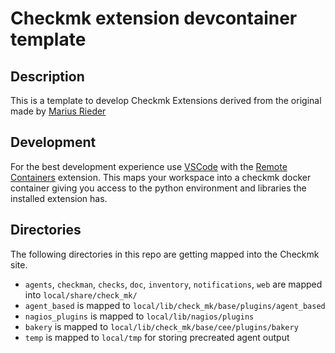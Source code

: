 # Checkmk extension devcontainer template

## Description

This is a template to develop Checkmk Extensions derived from the original made by [Marius Rieder](https://github.com/jiuka/)

## Development

For the best development experience use [VSCode](https://code.visualstudio.com/) with the [Remote Containers](https://marketplace.visualstudio.com/items?itemName=ms-vscode-remote.remote-containers) extension. This maps your workspace into a checkmk docker container giving you access to the python environment and libraries the installed extension has.

## Directories

The following directories in this repo are getting mapped into the Checkmk site.

* `agents`, `checkman`, `checks`, `doc`, `inventory`, `notifications`, `web` are mapped into `local/share/check_mk/`
* `agent_based` is mapped to `local/lib/check_mk/base/plugins/agent_based`
* `nagios_plugins` is mapped to `local/lib/nagios/plugins`
* `bakery` is mapped to `local/lib/check_mk/base/cee/plugins/bakery`
* `temp` is mapped to `local/tmp` for storing precreated agent output
